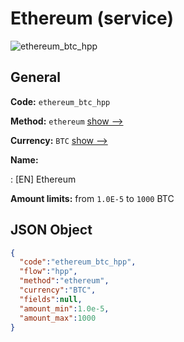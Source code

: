 
# Ethereum (service) 
![ethereum_btc_hpp](https://static.openfintech.io/payment_methods/ethereum_btc_hpp/logo.svg?w=400&c=v0.59.26#w200)  

## General 
 
**Code:** `ethereum_btc_hpp` 
 
**Method:** `ethereum` 
 [show -->](/payment-methods/ethereum/) 
 
**Currency:** `BTC` [show -->](/currencies/BTC/) 
 
**Name:** 
 
:	[EN] Ethereum 
 
**Amount limits:** from `1.0E-5` to `1000` BTC 

## JSON Object 

```json
{
  "code":"ethereum_btc_hpp",
  "flow":"hpp",
  "method":"ethereum",
  "currency":"BTC",
  "fields":null,
  "amount_min":1.0e-5,
  "amount_max":1000
}
```  
